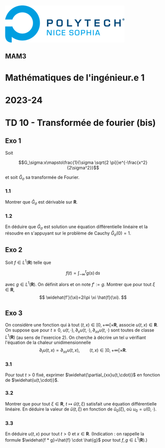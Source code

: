 ![PNS](../logo-pns.png)
## MAM3
# Mathématiques de l'ingénieur.e 1
# 2023-24

# TD 10 - Transformée de fourier (bis)

## Exo 1 

Soit
```math
G_\sigma:x\mapsto\frac{1}{\sigma \sqrt{2 \pi}}e^{-\frac{x^2}{2\sigma^2}}
```
et soit $\hat{G}_\sigma$ sa transformée de Fourier.

### 1.1
Montrer que $\hat{G}_\sigma$ est dérivable sur $\mathbf{R}$.

### 1.2
En déduire que $\hat{G}_\sigma$ est solution une équation différentielle linéaire et la résoudre en s'appuyant sur le problème de Cauchy  $\hat{G}_\sigma(0)=1$.

## Exo 2
Soit $f \in L^1(\mathbf{R})$ telle que

$$ f(t) = \int_{-\infty}^t g(s)\,\mathrm{d}s $$

avec $g \in L^1(\mathbf{R})$. On définit alors et on note $f':=g$.
Montrer que pour tout $\xi\in \mathbf{R}$, 
$$
\widehat{f'}(\xi)=2i\pi \xi \hat{f}(\xi).
$$

## Exo 3
On considère une fonction qui à tout $(t,x)\in [0,+\infty[\times \mathbf{R}$, associe $u(t,x)\in \mathbf{R}.$ On suppose que pour $t\geq 0$, $u(t,\cdot), \partial_x u(t,\cdot), \partial_{xx} u(t,\cdot)$ sont toutes de classe $L^1(\mathbf{R})$ (au sens de l'exercice 2).
On cherche à décrire un tel $u$ vérifiant l'équation de la chaleur unidimensionnelle 
$$
\partial_t u(t,x)=\partial_{xx}u(t,x), \qquad (t,x)\in ]0,+\infty[\times \mathbf{R}.
$$

### 3.1
Pour tout $t> 0$ fixé, exprimer $\widehat{\partial_{xx}u(t,\cdot)}$ en fonction de $\widehat{u(t,\cdot)}$. 

### 3.2
Montrer que pour tout $\xi\in \mathbf{R}$, $t\mapsto \hat{u}(t,\xi)$ satisfait une équation différentielle linéaire. En déduire la valeur de $\hat{u}(t,\xi)$ en fonction de $\hat{u}_0(\xi)$, où $u_0=u(0,\cdot)$.

### 3.3
En déduire $u(t,x)$ pour tout $t>0$ et $x\in \mathbf{R}$. (Indication : on rappelle la formule $\widehat{f * g}=\hat{f} \cdot \hat{g}$ pour tout $f,g \in L^1(\mathbf{R})$.)
